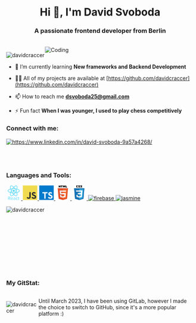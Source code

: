 <h1 align="center">Hi 👋, I'm David Svoboda</h1>
<h3 align="center">A passionate frontend developer from Berlin</h3>
<br>
<img align="right" alt="Coding" width="400" src="https://media3.giphy.com/media/qgQUggAC3Pfv687qPC/giphy.gif">



<p align="left"> <img src="https://komarev.com/ghpvc/?username=davidcraccer&label=Profile%20views&color=0e75b6&style=flat" alt="davidcraccer" /> </p>

- 🌱 I’m currently learning **New frameworks and Backend Development**

- 👨‍💻 All of my projects are available at [https://github.com/davidcraccer](https://github.com/davidcraccer)

- 📫 How to reach me **dsvoboda25@gmail.com**

- ⚡ Fun fact **When I was younger, I used to play chess competitively**

<h3 align="left">Connect with me:</h3>
<p align="left">
<a href="https://www.linkedin.com/in/david-svoboda-9a57a4268/" target="_blank"><img align="center" src="https://raw.githubusercontent.com/rahuldkjain/github-profile-readme-generator/master/src/images/icons/Social/linked-in-alt.svg" alt="https://www.linkedin.com/in/david-svoboda-9a57a4268/" height="30" width="40" /></a>
</p>

<br>
<br>

<h3 align="left">Languages and Tools:</h3>
<p align="left"> 
      
  <a href="https://reactjs.org/" target="_blank" rel="noreferrer"> 
    <img src="https://raw.githubusercontent.com/devicons/devicon/master/icons/react/react-original-wordmark.svg" alt="react" width="40" height="40"/> 
  </a> 

  <a href="https://developer.mozilla.org/en-US/docs/Web/JavaScript" target="_blank" rel="noreferrer"> 
    <img src="https://raw.githubusercontent.com/devicons/devicon/master/icons/javascript/javascript-original.svg" alt="javascript" width="40" height="40"/>   </a> 
  
  <a href="https://www.typescriptlang.org/" target="_blank" rel="noreferrer"> 
    <img src="https://raw.githubusercontent.com/devicons/devicon/master/icons/typescript/typescript-original.svg" alt="typescript" width="40" height="40"/>   </a> 

  <a href="https://www.w3.org/html/" target="_blank" rel="noreferrer"> 
    <img src="https://raw.githubusercontent.com/devicons/devicon/master/icons/html5/html5-original-wordmark.svg" alt="html5" width="40" height="40"/> 
  </a> 
   
  <a href="https://www.w3schools.com/css/" target="_blank" rel="noreferrer"> 
    <img src="https://raw.githubusercontent.com/devicons/devicon/master/icons/css3/css3-original-wordmark.svg" alt="css3" width="40" height="40"/>
  </a> 

  <a href="https://firebase.google.com/" target="_blank" rel="noreferrer"> 
    <img src="https://www.vectorlogo.zone/logos/firebase/firebase-icon.svg" alt="firebase" width="40" height="40"/> 
  </a> 
     
  <a href="https://jasmine.github.io/" target="_blank" rel="noreferrer"> 
    <img src="https://www.vectorlogo.zone/logos/jasmine/jasmine-icon.svg" alt="jasmine" width="40" height="40"/> 
  </a> 

</p>

<img align="left" src="https://github-readme-stats.vercel.app/api/top-langs?username=davidcraccer&show_icons=true&locale=en&layout=compact" alt="davidcraccer"  height="195"/>
      
<br>
<br>
<br>
<br>
<br>
<br>
<br>
<h3 align="left"  style="clear:both;" >My GitStat:</h3>

<div style="display: flex; flex-direction: row; align-items: center;">
<img src="https://github-readme-stats.vercel.app/api?username=davidcraccer&show_icons=true&locale=en" alt="davidcraccer">
<p>Until March 2023, I have been using GitLab, however I made the choice to switch to GitHub, since it's a more popular platform :)</p>
</div>



